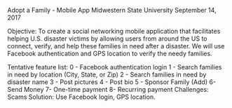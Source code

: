 Adopt a Family - Mobile App
Midwestern State University
September 14, 2017

Objective: To create a social networking mobile application that facilitates helping U.S. disaster victims by allowing users from around the US to connect, verify, and help these families in need after a disaster. We will use Facebook authentication and GPS location to verify the needy families.

Tentative feature list:
0 - Facebook authentication login
1 - Search families in need by location (City, State, or Zip)
2 - Search families in need by disaster name
3 - Post pictures
4 - Post bio
5 - Sponsor Family (Add)
    6- Send Money 
            7- One-time payment
            8- Recurring payment
Challenges: Scams
Solution: Use Facebook login, GPS location. 
